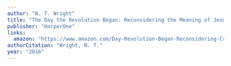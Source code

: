 ```yaml
---
author: "N. T. Wright"
title: "The Day the Revolution Began: Reconsidering the Meaning of Jesus's Crucifixion"
publisher: "HarperOne"
links:
  amazon: "https://www.amazon.com/Day-Revolution-Began-Reconsidering-Crucifixion/dp/0062334387"
authorCitation: "Wright, N. T."
year: "2016"
---
```

